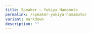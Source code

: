 ```yaml
---
title: Speaker – Yukiya Hamamoto
permalink: /speaker-yukiya-hamamoto/
variant: markdown
description: ""
---
```

